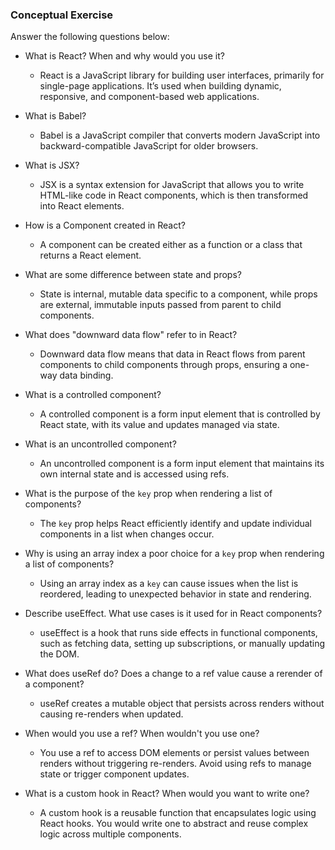 ### Conceptual Exercise

Answer the following questions below:

- What is React? When and why would you use it?
  - React is a JavaScript library for building user interfaces, primarily for single-page applications. It’s used when building dynamic, responsive, and component-based web applications.

- What is Babel?
  - Babel is a JavaScript compiler that converts modern JavaScript into backward-compatible JavaScript for older browsers.

- What is JSX?
  - JSX is a syntax extension for JavaScript that allows you to write HTML-like code in React components, which is then transformed into React elements.

- How is a Component created in React?
  - A component can be created either as a function or a class that returns a React element.

- What are some difference between state and props?
  - State is internal, mutable data specific to a component, while props are external, immutable inputs passed from parent to child components.

- What does "downward data flow" refer to in React?
  - Downward data flow means that data in React flows from parent components to child components through props, ensuring a one-way data binding.

- What is a controlled component?
  - A controlled component is a form input element that is controlled by React state, with its value and updates managed via state.

- What is an uncontrolled component?
  - An uncontrolled component is a form input element that maintains its own internal state and is accessed using refs.

- What is the purpose of the `key` prop when rendering a list of components?
  - The `key` prop helps React efficiently identify and update individual components in a list when changes occur.

- Why is using an array index a poor choice for a `key` prop when rendering a list of components?
  - Using an array index as a `key` can cause issues when the list is reordered, leading to unexpected behavior in state and rendering.

- Describe useEffect.  What use cases is it used for in React components?
  - useEffect is a hook that runs side effects in functional components, such as fetching data, setting up subscriptions, or manually updating the DOM.

- What does useRef do?  Does a change to a ref value cause a rerender of a component?
  - useRef creates a mutable object that persists across renders without causing re-renders when updated.

- When would you use a ref? When wouldn't you use one?
  - You use a ref to access DOM elements or persist values between renders without triggering re-renders. Avoid using refs to manage state or trigger component updates.

- What is a custom hook in React? When would you want to write one?
  - A custom hook is a reusable function that encapsulates logic using React hooks. You would write one to abstract and reuse complex logic across multiple components.
